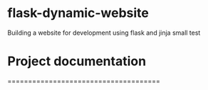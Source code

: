 # flask-dynamic-website
Building a website for development using flask and jinja small test
 # Project documentation
=====================================
